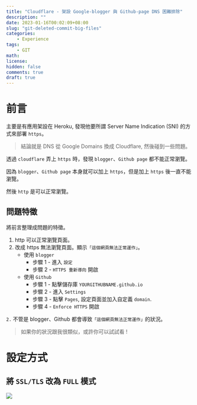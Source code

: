 ```yaml
---
title: "Cloudflare - 架設 Google-blogger 與 Github-page DNS 困難排除"
description: ""
date: 2023-01-16T00:02:09+08:00
slug: "git-deleted-commit-big-files"
categories:
    - Experience
tags:
    - GIT
math: 
license: 
hidden: false
comments: true
draft: true
---
```


# 前言

主要是有應用架設在 Heroku, 發現他要所謂 Server Name Indication (SNI) 的方式來部署 `https`。

> 結論就是 DNS 從 Google Domains 換成 Cloudflare, 然後碰到一些問題。

透過 `cloudflare` 弄上 `https` 時，發現 `blogger`、`Github page` 都不能正常瀏覽。

因為 `blogger`、`Github page` 本身就可以加上 `https`，但是加上 `https` 後一直不能瀏覽。

然後 `http` 是可以正常瀏覽。

## 問題特徵

將前言整理成問題的特徵。

1. http 可以正常瀏覽頁面。
2. 改成 https 無法瀏覽頁面。顯示`「這個網頁無法正常運作」`。
    - 使用 `blogger` 
      - 步驟 1 - 進入 `設定`
      - 步驟 2 - `HTTPS 重新導向` 開啟
    - 使用 `Github`
      - 步驟 1 - 點擊儲存庫 `YOURGITHUBNAME.github.io`
      - 步驟 2 - 進入 `Settings`
      - 步驟 3 - 點擊 `Pages`, 設定頁面並加入自定義 `domain`. 
      - 步驟 4 - `Enforce HTTPS` 開啟

`2.` 不管是 blogger、Github 都會導致`「這個網頁無法正常運作」`的狀況。

> 如果你的狀況跟我很類似，或許你可以試試看 !

# 設定方式

## 將 `SSL/TLS` 改為 `FULL` 模式

![](images/post/cloudflare/01-full.jpg)